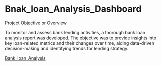 # Bnak_loan_Analysis_Dashboard

Project Objective or Overview

To monitor and assess bank lending activities, a thorough bank loan analysis report was developed. The objective was to provide insights into key loan-related metrics and their changes over time, aiding data-driven decision-making and identifying trends for lending strategy.

[Bank_loan_Analysis](https://public.tableau.com/app/profile/nandini.s2766/viz/bank_17149223035280/maindashboard)
